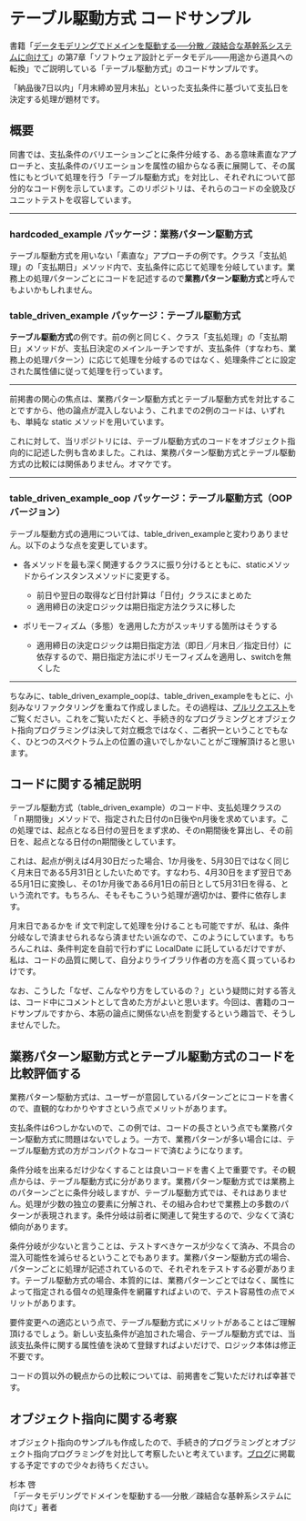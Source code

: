 # テーブル駆動方式 コードサンプル	

書籍「[データモデリングでドメインを駆動する──分散／疎結合な基幹系システムに向けて](https://www.amazon.co.jp/dp/4297140101)」の第7章「ソフトウェア設計とデータモデル――用途から道具への転換」でご説明している「テーブル駆動方式」のコードサンプルです。

「納品後7日以内」「月末締め翌月末払」といった支払条件に基づいて支払日を決定する処理が題材です。

## 概要

同書では、支払条件のバリエーションごとに条件分岐する、ある意味素直なアプローチと、支払条件のバリエーションを属性の組からなる表に展開して、その属性にもとづいて処理を行う「テーブル駆動方式」を対比し、それぞれについて部分的なコード例を示しています。このリポジトリは、それらのコードの全貌及びユニットテストを収容しています。

***
### hardcoded_example パッケージ：業務パターン駆動方式

テーブル駆動方式を用いない「素直な」アプローチの例です。クラス「支払処理」の「支払期日」メソッド内で、支払条件に応じて処理を分岐しています。業務上の処理パターンごとにコードを記述するので**業務パターン駆動方式**と呼んでもよいかもしれません。

### table_driven_example パッケージ：テーブル駆動方式

**テーブル駆動方式**の例です。前の例と同じく、クラス「支払処理」の「支払期日」メソッドが、支払日決定のメインルーチンですが、支払条件（すなわち、業務上の処理パターン）に応じて処理を分岐するのではなく、処理条件ごとに設定された属性値に従って処理を行っています。

***
前掲書の関心の焦点は、業務パターン駆動方式とテーブル駆動方式を対比することですから、他の論点が混入しないよう、これまでの2例のコードは、いずれも、単純な static メソッドを用いています。

これに対して、当リポジトリには、テーブル駆動方式のコードをオブジェクト指向的に記述した例も含めました。これは、業務パターン駆動方式とテーブル駆動方式の比較には関係ありません。オマケです。

***
### table_driven_example_oop パッケージ：テーブル駆動方式（OOPバージョン）

テーブル駆動方式の適用については、table_driven_exampleと変わりありません。以下のような点を変更しています。

- 各メソッドを最も深く関連するクラスに振り分けるとともに、staticメソッドからインスタンスメソッドに変更する。

  * 前日や翌日の取得など日付計算は「日付」クラスにまとめた
  * 適用締日の決定ロジックは期日指定方法クラスに移した

- ポリモーフィズム（多態）を適用した方がスッキリする箇所はそうする

  * 適用締日の決定ロジックは期日指定方法（即日／月末日／指定日付）に依存するので、期日指定方法にポリモーフィズムを適用し、switchを無くした

***

ちなみに、table_driven_example_oopは、table_driven_exampleをもとに、小刻みなリファクタリングを重ねて作成しました。その過程は、[プルリクエスト](https://github.com/fusions/table-driven-examples/pull/1)をご覧ください。これをご覧いただくと、手続き的なプログラミングとオブジェクト指向プログラミングは決して対立概念ではなく、二者択一ということでもなく、ひとつのスペクトラム上の位置の違いでしかないことがご理解頂けると思います。

## コードに関する補足説明

テーブル駆動方式（table_driven_example）のコード中、支払処理クラスの「ｎ期間後」メソッドで、指定された日付のn日後やn月後を求めています。この処理では、起点となる日付の翌日をまず求め、そのn期間後を算出し、その前日を、起点となる日付のn期間後としています。

これは、起点が例えば4月30日だった場合、1か月後を、5月30日ではなく同じく月末日である5月31日としたいためです。すなわち、4月30日をまず翌日である5月1日に変換し、その1か月後である6月1日の前日として5月31日を得る、という流れです。もちろん、そもそもこういう処理が適切かは、要件に依存します。

月末日であるかを if 文で判定して処理を分けることも可能ですが、私は、条件分岐なしで済ませられるなら済ませたい派なので、このようにしています。もちろんこれは、条件判定を自前で行わずに LocalDate に託しているだけですが、私は、コードの品質に関して、自分よりライブラリ作者の方を高く買っているわけです。

なお、こうした「なぜ、こんなやり方をしているの？」という疑問に対する答えは、コード中にコメントとして含めた方がよいと思います。今回は、書籍のコードサンプルですから、本筋の論点に関係ない点を割愛するという趣旨で、そうしませんでした。


## 業務パターン駆動方式とテーブル駆動方式のコードを比較評価する

業務パターン駆動方式は、ユーザーが意図しているパターンごとにコードを書くので、直観的なわかりやすさという点でメリットがあります。

支払条件は6つしかないので、この例では、コードの長さという点でも業務パターン駆動方式に問題はないでしょう。一方で、業務パターンが多い場合には、テーブル駆動方式の方がコンパクトなコードで済むようになります。

条件分岐を出来るだけ少なくすることは良いコードを書く上で重要です。その観点からは、テーブル駆動方式に分があります。業務パターン駆動方式では業務上のパターンごとに条件分岐しますが、テーブル駆動方式では、それはありません。処理が少数の独立の要素に分解され、その組み合わせで業務上の多数のパターンが表現されます。条件分岐は前者に関連して発生するので、少なくて済む傾向があります。

条件分岐が少ないと言うことは、テストすべきケースが少なくて済み、不具合の混入可能性を減らせるということでもあります。業務パターン駆動方式の場合、パターンごとに処理が記述されているので、それぞれをテストする必要があります。テーブル駆動方式の場合、本質的には、業務パターンごとではなく、属性によって指定される個々の処理条件を網羅すればよいので、テスト容易性の点でメリットがあります。


要件変更への適応という点で、テーブル駆動方式にメリットがあることはご理解頂けるでしょう。新しい支払条件が追加された場合、テーブル駆動方式では、当該支払条件に関する属性値を決めて登録すればよいだけで、ロジック本体は修正不要です。

コードの質以外の観点からの比較については、前掲書をご覧いただければ幸甚です。

## オブジェクト指向に関する考察

オブジェクト指向のサンプルも作成したので、手続き的プログラミングとオブジェクト指向プログラミングを対比して考察したいと考えています。[ブログ](https://hot-heart-cool-mind.hatenablog.com/)に掲載する予定ですので少々お待ちください。


杉本 啓<br/>
「データモデリングでドメインを駆動する──分散／疎結合な基幹系システムに向けて」著者

